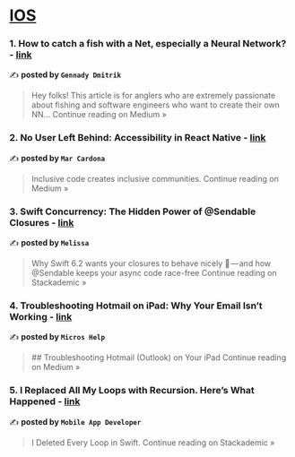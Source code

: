 
<h1><a href=https://medium.com/tag/ios/recommended target="_blank" rel="noopener noreferrer">IOS</a></h1>
<h3>1. How to catch a fish with a Net, especially a Neural Network? - <a href="https://medium.com/@ndwdm/how-to-catch-a-fish-with-a-net-especially-a-neural-network-44c354b8691c?source=rss------ios-5" target="_blank" rel="noopener noreferrer">link</a></h3>

✍️ **posted by `Gennady Dmitrik`**

<blockquote>Hey folks! This article is for anglers who are extremely passionate about fishing and software engineers who want to create their own NN…
Continue reading on Medium »</blockquote>

<h3>2. No User Left Behind: Accessibility in React Native - <a href="https://medium.com/@mar.cardona.96/no-user-left-behind-accessibility-in-react-native-c5746816a6ba?source=rss------ios-5" target="_blank" rel="noopener noreferrer">link</a></h3>

✍️ **posted by `Mar Cardona`**

<blockquote>Inclusive code creates inclusive communities.
Continue reading on Medium »</blockquote>

<h3>3. Swift Concurrency: The Hidden Power of @Sendable Closures  - <a href="https://blog.stackademic.com/swift-concurrency-the-hidden-power-of-sendable-closures-9559b044ecc7?source=rss------ios-5" target="_blank" rel="noopener noreferrer">link</a></h3>

✍️ **posted by `Melissa`**

<blockquote>Why Swift 6.2 wants your closures to behave nicely 🧩 — and how @Sendable keeps your async code race-free
Continue reading on Stackademic »</blockquote>

<h3>4. Troubleshooting Hotmail on iPad: Why Your Email Isn’t Working - <a href="https://medium.com/@Hotmail-help/troubleshooting-hotmail-on-ipad-why-your-email-isnt-working-1c3691998be5?source=rss------ios-5" target="_blank" rel="noopener noreferrer">link</a></h3>

✍️ **posted by `Micros Help`**

<blockquote>## Troubleshooting Hotmail (Outlook) on Your iPad
Continue reading on Medium »</blockquote>

<h3>5. I Replaced All My Loops with Recursion. Here’s What Happened - <a href="https://blog.stackademic.com/i-replaced-all-my-loops-with-recursion-heres-what-happened-f8e1f73ffccf?source=rss------ios-5" target="_blank" rel="noopener noreferrer">link</a></h3>

✍️ **posted by `Mobile App Developer`**

<blockquote>I Deleted Every Loop in Swift.
Continue reading on Stackademic »</blockquote>

